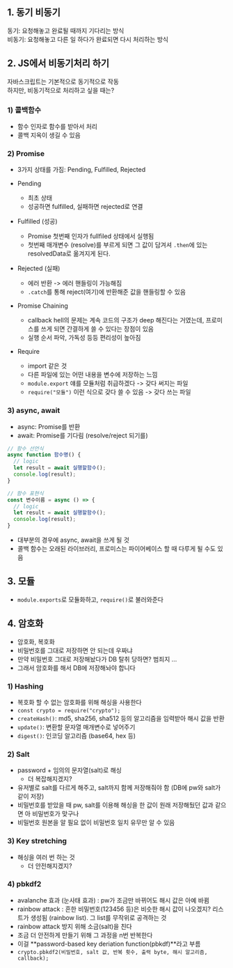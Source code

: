 ## 1. 동기 비동기
동기: 요청해놓고 완료될 때까지 기다리는 방식  
비동기: 요청해놓고 다른 일 하다가 완료되면 다시 처리하는 방식

## 2. JS에서 비동기처리 하기
자바스크립트는 기본적으로 동기적으로 작동  
하지만, 비동기적으로 처리하고 싶을 때는?

### 1) 콜백함수
- 함수 인자로 함수를 받아서 처리
- 콜백 지옥이 생길 수 있음

### 2) Promise
- 3가지 상태를 가짐: Pending, Fulfilled, Rejected
- Pending
  - 최초 상태
  - 성공하면 fulfilled, 실패하면 rejected로 연결 
- Fulfilled (성공)
  - Promise 첫번째 인자가 fullfiled 상태에서 실행됨
  - 첫번째 매개변수 (resolve)를 부르게 되면 그 값이 담겨셔 `.then`에 있는 resolvedData로 옮겨지게 된다.
- Rejected (실패)
  - 에러 반환 -> 에러 핸들링이 가능해짐
  - `.catch`를 통해 reject(여기)에 반환해준 값을 핸들링할 수 있음

- Promise Chaining
  - callback hell의 문제는 계속 코드의 구조가 deep 해진다는 거였는데, 프로미스를 쓰게 되면 간결하게 쓸 수 있다는 장점이 있음
  - 실행 순서 파악, 가독성 등등 편리성이 높아짐

- Require
  - import 같은 것
  - 다른 파일에 있는 어떤 내용을 변수에 저장하는 느낌
  - `module.export` 얘를 모듈처럼 취급하겠다 -> 갖다 써지는 파일
  - `require("모듈")` 이런 식으로 갖다 쓸 수 있음 -> 갖다 쓰는 파일


### 3) async, await
- async: Promise를 반환
- await: Promise를 기다림 (resolve/reject 되기를)

```javascript
// 함수 선언식
async function 함수명() {
  // logic
  let result = await 실행할함수();
  console.log(result);
}

// 함수 표현식
const 변수이름 = async () => {
  // logic
  let result = await 실행할함수();
  console.log(result);
}
```
- 대부분의 경우에 async, await을 쓰게 될 것
- 콜백 함수는 오래된 라이브러리, 프로미스는 파이어베이스 할 때 다루게 될 수도 있음

## 3. 모듈
- `module.exports`로 모듈화하고, `require()`로 불러와준다


## 4. 암호화
- 암호화, 복호화
- 비밀번호를 그대로 저장하면 안 되는데 우짜냐
- 만약 비밀번호 그대로 저장해놨다가 DB 탈취 당하면? 범죄지 ...
- 그래서 암호화를 해서 DB에 저장해놔야 합니다

### 1) Hashing
- 복호화 할 수 없는 암호화를 위해 해싱을 사용한다
- `const crypto = require("crypto");`
- `createHash()`: md5, sha256, sha512 등의 알고리즘을 임력받아 해시 값을 반환
- `update()`: 변환할 문자열 매개변수로 넣어주기
- `digest()`: 인코딩 알고리즘 (base64, hex 등)

### 2) Salt
- password + 임의의 문자열(salt)로 해싱
  - 더 복잡해지겠지?
- 유저별로 salt를 다르게 해주고, salt까지 함께 저장해줘야 함 (DB에 pw와 salt가 같이 저장)
- 비밀번호를 받았을 때 pw, salt를 이용해 해싱을 한 값이 원래 저장해뒀던 값과 같으면 아 비밀번호가 맞구나
- 비밀번호 원본을 알 필요 없이 비밀번호 일치 유무만 알 수 있음

### 3) Key stretching
- 해싱을 여러 번 하는 것
  - 더 안전해지겠지?

### 4) pbkdf2
- avalanche 효과 (눈사태 효과) : pw가 조금만 바뀌어도 해시 값은 아예 바뀜
- rainbow attack : 흔한 비밀번호(123456 등)은 비슷한 해시 값이 나오겠지? 리스트가 생성됨 (rainbow list). 그 list를 무작위로 공격하는 것
- rainbow attack 방지 위해 소금(salt)을 친다
- 조금 더 안전하게 만들기 위해 그 과정을 n번 반복한다
- 이걸 **password-based key deriation function(pbkdf)**라고 부름
- `crypto.pbkdf2(비밀번호, salt 값, 반복 횟수, 출력 byte, 해시 알고리즘, callback);`
